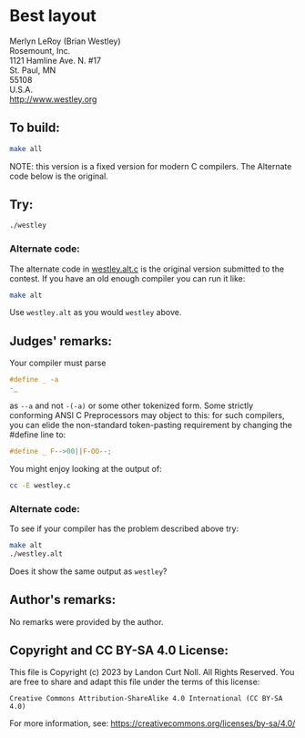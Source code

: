 # Best layout

Merlyn LeRoy (Brian Westley)  
Rosemount, Inc.  
1121 Hamline Ave. N. #17  
St. Paul, MN    
55108  
U.S.A.  
<http://www.westley.org>  

## To build:

```sh
make all
```

NOTE: this version is a fixed version for modern C compilers. The Alternate
code below is the original.

## Try:

```sh
./westley
```

### Alternate code:

The alternate code in [westley.alt.c](westley.alt.c) is the original version
submitted to the contest. If you have an old enough compiler you can run it
like:

```sh
make alt
```

Use `westley.alt` as you would `westley` above.

## Judges' remarks:

Your compiler must parse

```c
#define _ -a
-_
```

as `--a` and not `-(-a)` or some other tokenized form.  Some strictly
conforming ANSI C Preprocessors may object to this: for such
compilers, you can elide the non-standard token-pasting requirement
by changing the #define line to:

```c
#define _ F-->00||F-OO--;
```

You might enjoy looking at the output of:

```sh
cc -E westley.c
```

### Alternate code:

To see if your compiler has the problem described above try:

```sh
make alt
./westley.alt
```

Does it show the same output as `westley`?


## Author's remarks:

No remarks were provided by the author.



## Copyright and CC BY-SA 4.0 License:

This file is Copyright (c) 2023 by Landon Curt Noll.  All Rights Reserved.
You are free to share and adapt this file under the terms of this license:

    Creative Commons Attribution-ShareAlike 4.0 International (CC BY-SA 4.0)

For more information, see: https://creativecommons.org/licenses/by-sa/4.0/
